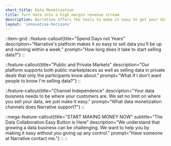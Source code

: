 ```yaml
---
short_title: Data Monetization
title: Turn data into a high margin revenue stream
description: Narrative offers the tools to make it easy to get your data business off the ground in days.  Already selling data?  We can help super charge your existing data business.
layout: 'innovative-horizons'
---
```


::item-grid
::feature-callout{title="Spend Days not Years" description="Narrative's platform makes it so easy to sell data you'll be up and running within a week." prompt="How long does it take to start selling data?"}
::

::feature-callout{title="Public and Private Markets" description="Our platform supports both public marketplaces as well as selling data in private deals that only the participants know about." prompt="What if I don't want people to know I'm selling data?"}
::

::feature-callout{title="Channel Independence" description="Your data buisness needs to be where your customers are.  We set no limit on where you sell your data, we just make it easy." prompt="What data monetization channels does Narrative support?"}
::

::mega-feature-callout{title="START MAKING MONEY NOW" subtitle="The Data Collaboration Easy Button is Here" description="We understand that growing a data business can be challenging.  We want to help you by making it easy without you giving up any control." prompt="Have someone at Narrative contact me."}
::
::
